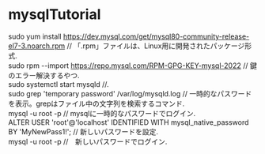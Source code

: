 # mysqlTutorial

sudo yum install https://dev.mysql.com/get/mysql80-community-release-el7-3.noarch.rpm // 「.rpm」ファイルは、Linux用に開発されたパッケージ形式.  
sudo rpm --import https://repo.mysql.com/RPM-GPG-KEY-mysql-2022 // 鍵のエラー解決するやつ.  
sudo systemctl start mysqld //.  
sudo grep 'temporary password' /var/log/mysqld.log // 一時的なパスワードを表示。grepはファイル中の文字列を検索するコマンド.   
mysql -u root -p // mysqlに一時的なパスワードでログイン.  
ALTER USER 'root'@'localhost' IDENTIFIED WITH mysql_native_password BY 'MyNewPass1!'; // 新しいパスワードを設定.  
mysql -u root -p //　新しいパスワードでログイン.   


